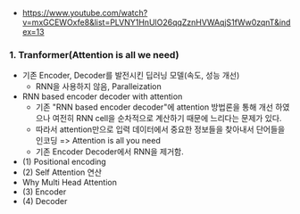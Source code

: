 - https://www.youtube.com/watch?v=mxGCEWOxfe8&list=PLVNY1HnUlO26qqZznHVWAqjS1fWw0zqnT&index=13

### 1. Tranformer(Attention is all we need)
- 기존 Encoder, Decoder를 발전시킨 딥러닝 모델(속도, 성능 개선)
  - RNN을 사용하지 않음, Paralleization
- RNN based encoder decoder with attention
  - 기존 "RNN based encoder decoder"에 attention 방법론을 통해 개선 하였으나 여전히 RNN cell을 순차적으로 계산하기 때문에 느리다는 문제가 있다.
  - 따라서 attention만으로 입력 데이터에서 중요한 정보들을 찾아내서 단어들을 인코딩 => Attention is all you need
  - 기존 Encoder Decoder에서 RNN을 제거함.
- (1) Positional encoding
- (2) Self Attention 연산
- Why Multi Head Attention
- (3) Encoder
- (4) Decoder

